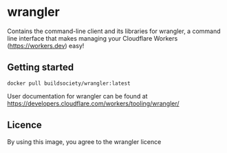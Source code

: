 # wrangler

Contains the command-line client and its libraries for wrangler, a command line interface that makes managing your Cloudflare Workers (https://workers.dev) easy!

## Getting started

    docker pull buildsociety/wrangler:latest

User documentation for wrangler can be found at https://developers.cloudflare.com/workers/tooling/wrangler/

## Licence
By using this image, you agree to the wrangler licence
